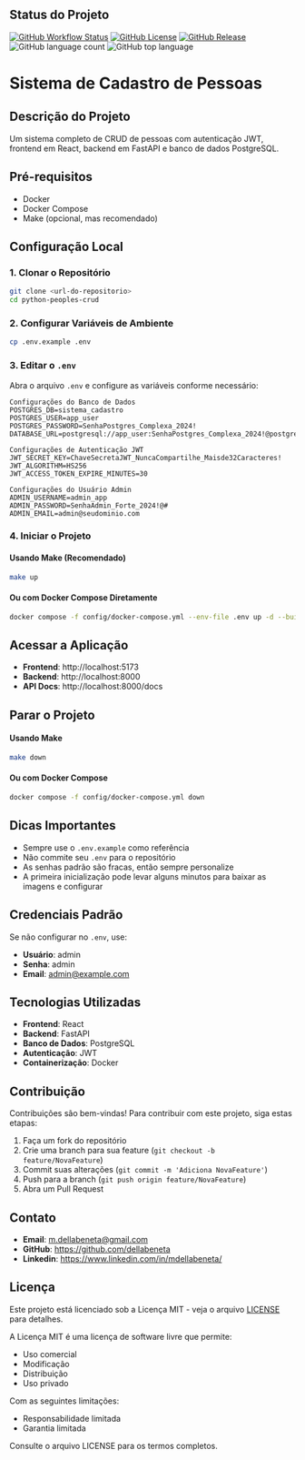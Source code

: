 ## Status do Projeto

[![GitHub Workflow Status](https://img.shields.io/github/actions/workflow/status/dellabeneta/python-peoples-crud/build-and-push.yml?label=Build)](https://github.com/dellabeneta/python-peoples-crud/actions)
[![GitHub License](https://img.shields.io/github/license/dellabeneta/python-peoples-crud)](https://github.com/dellabeneta/python-peoples-crud/blob/main/LICENSE)
[![GitHub Release](https://img.shields.io/github/v/release/dellabeneta/python-peoples-crud?include_prereleases)](https://github.com/dellabeneta/python-peoples-crud/releases)
![GitHub language count](https://img.shields.io/github/languages/count/dellabeneta/python-peoples-crud)
![GitHub top language](https://img.shields.io/github/languages/top/dellabeneta/python-peoples-crud)


# Sistema de Cadastro de Pessoas

## Descrição do Projeto
Um sistema completo de CRUD de pessoas com autenticação JWT, frontend em React, backend em FastAPI e banco de dados PostgreSQL.

## Pré-requisitos
- Docker
- Docker Compose
- Make (opcional, mas recomendado)

## Configuração Local

### 1. Clonar o Repositório
```bash
git clone <url-do-repositorio>
cd python-peoples-crud
```

### 2. Configurar Variáveis de Ambiente
```bash
cp .env.example .env
```

### 3. Editar o `.env`
Abra o arquivo `.env` e configure as variáveis conforme necessário:

```
Configurações do Banco de Dados
POSTGRES_DB=sistema_cadastro
POSTGRES_USER=app_user
POSTGRES_PASSWORD=SenhaPostgres_Complexa_2024!
DATABASE_URL=postgresql://app_user:SenhaPostgres_Complexa_2024!@postgres:5432/sistema_cadastro

Configurações de Autenticação JWT
JWT_SECRET_KEY=ChaveSecretaJWT_NuncaCompartilhe_Maisde32Caracteres!
JWT_ALGORITHM=HS256
JWT_ACCESS_TOKEN_EXPIRE_MINUTES=30

Configurações do Usuário Admin
ADMIN_USERNAME=admin_app
ADMIN_PASSWORD=SenhaAdmin_Forte_2024!@#
ADMIN_EMAIL=admin@seudominio.com
```

### 4. Iniciar o Projeto

#### Usando Make (Recomendado)
```bash
make up
```

#### Ou com Docker Compose Diretamente
```bash
docker compose -f config/docker-compose.yml --env-file .env up -d --build
```

## Acessar a Aplicação

- **Frontend**: http://localhost:5173
- **Backend**: http://localhost:8000
- **API Docs**: http://localhost:8000/docs

## Parar o Projeto

#### Usando Make
```bash
make down
```

#### Ou com Docker Compose
```bash
docker compose -f config/docker-compose.yml down
```

## Dicas Importantes

- Sempre use o `.env.example` como referência
- Não commite seu `.env` para o repositório
- As senhas padrão são fracas, então sempre personalize
- A primeira inicialização pode levar alguns minutos para baixar as imagens e configurar

## Credenciais Padrão

Se não configurar no `.env`, use:
- **Usuário**: admin
- **Senha**: admin
- **Email**: admin@example.com

## Tecnologias Utilizadas

- **Frontend**: React
- **Backend**: FastAPI
- **Banco de Dados**: PostgreSQL
- **Autenticação**: JWT
- **Containerização**: Docker

## Contribuição

Contribuições são bem-vindas! Para contribuir com este projeto, siga estas etapas:

1. Faça um fork do repositório
2. Crie uma branch para sua feature (`git checkout -b feature/NovaFeature`)
3. Commit suas alterações (`git commit -m 'Adiciona NovaFeature'`)
4. Push para a branch (`git push origin feature/NovaFeature`)
5. Abra um Pull Request

## Contato

- **Email**: m.dellabeneta@gmail.com  
- **GitHub**: https://github.com/dellabeneta        
- **Linkedin**: https://www.linkedin.com/in/mdellabeneta/

## Licença

Este projeto está licenciado sob a Licença MIT - veja o arquivo [LICENSE](LICENSE) para detalhes.

A Licença MIT é uma licença de software livre que permite:
- Uso comercial
- Modificação
- Distribuição
- Uso privado

Com as seguintes limitações:
- Responsabilidade limitada
- Garantia limitada

Consulte o arquivo LICENSE para os termos completos.
